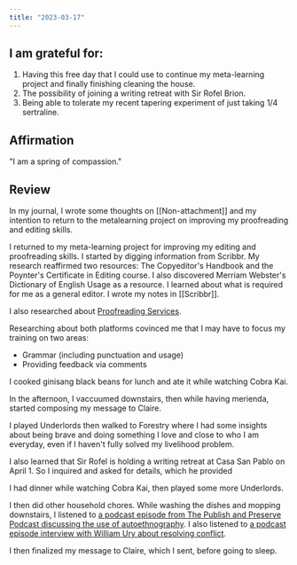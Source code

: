 ```yaml
---
title: "2023-03-17"
---
```

## I am grateful for:
1. Having this free day that I could use to continue my meta-learning project and finally finishing cleaning the house.
2. The possibility of joining a writing retreat with Sir Rofel Brion.
3. Being able to tolerate my recent tapering experiment of just taking 1/4 sertraline.

## Affirmation

"I am a spring of compassion."

## Review

In my journal, I wrote some thoughts on [[Non-attachment]] and my intention to return to the metalearning project on improving my proofreading and editing skills.

I returned to my meta-learning project for improving my editing and proofreading skills. I started by digging information from Scribbr. My research reaffirmed two resources: The Copyeditor's Handbook and the Poynter's Certificate in Editing course. I also discovered Merriam Webster's Dictionary of English Usage as a resource. I learned about what is required for me as a general editor. I wrote my notes in [[Scribbr]].

I also researched about [Proofreading Services](https://www.proofreadingservices.com/).

Researching about both platforms covinced me that I may have to focus my training on two areas:
- Grammar (including punctuation and usage)
- Providing feedback via comments

I cooked ginisang black beans for lunch and ate it while watching Cobra Kai.

In the afternoon, I vaccuumed downstairs, then while having merienda, started composing my message to Claire.

I played Underlords then walked to Forestry where I had some insights about being brave and doing something I love and close to who I am everyday, even if I haven't fully solved my livelihood problem.

I also learned that Sir Rofel is holding a writing retreat at Casa San Pablo on April 1. So I inquired and asked for details, which he provided

I had dinner while watching Cobra Kai, then played some more Underlords.

I then did other household chores. While washing the dishes and mopping downstairs, I listened to [a podcast episode from The Publish and Preserve Podcast discussing the use of autoethnography](https://podcasts.apple.com/qa/podcast/episode-7-publish-and-persevere-autoethnography/id1598936597?i=1000574570074). I also listened to [a podcast episode interview with William Ury about resolving conflict](https://simonsinek.com/podcast/episodes/resolving-conflict-with-william-ury/).

I then finalized my message to Claire, which I sent, before going to sleep.
